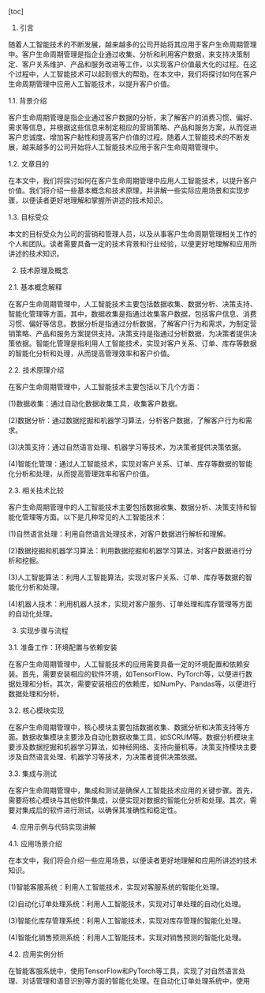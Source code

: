 
[toc]                    
                
                
1. 引言

随着人工智能技术的不断发展，越来越多的公司开始将其应用于客户生命周期管理中。客户生命周期管理是指企业通过收集、分析和利用客户数据，来支持决策制定、客户关系维护、产品和服务改进等工作，以实现客户价值最大化的过程。在这个过程中，人工智能技术可以起到很大的帮助。在本文中，我们将探讨如何在客户生命周期管理中应用人工智能技术，以提升客户价值。

1.1. 背景介绍

客户生命周期管理是指企业通过客户数据的分析，来了解客户的消费习惯、偏好、需求等信息，并根据这些信息来制定相应的营销策略、产品和服务方案，从而促进客户忠诚度、增加客户黏性和提高客户价值的过程。随着人工智能技术的不断发展，越来越多的公司开始将人工智能技术应用于客户生命周期管理中。

1.2. 文章目的

在本文中，我们将探讨如何在客户生命周期管理中应用人工智能技术，以提升客户价值。我们将介绍一些基本概念和技术原理，并讲解一些实际应用场景和实现步骤，以便读者更好地理解和掌握所讲述的技术知识。

1.3. 目标受众

本文的目标受众为公司的营销和管理人员，以及从事客户生命周期管理相关工作的个人和团队。读者需要具备一定的技术背景和行业经验，以便更好地理解和应用所讲述的技术知识。

2. 技术原理及概念

2.1. 基本概念解释

在客户生命周期管理中，人工智能技术主要包括数据收集、数据分析、决策支持、智能化管理等方面。其中，数据收集是指通过收集客户数据，包括客户信息、消费习惯、偏好等信息。数据分析是指通过分析数据，了解客户行为和需求，为制定营销策略、产品和服务方案提供支持。决策支持是指通过分析数据，为决策者提供决策依据。智能化管理是指利用人工智能技术，实现对客户关系、订单、库存等数据的智能化分析和处理，从而提高管理效率和客户价值。

2.2. 技术原理介绍

在客户生命周期管理中，人工智能技术主要包括以下几个方面：

(1)数据收集：通过自动化数据收集工具，收集客户数据。

(2)数据分析：通过数据挖掘和机器学习算法，分析客户数据，了解客户行为和需求。

(3)决策支持：通过自然语言处理、机器学习等技术，为决策者提供决策依据。

(4)智能化管理：通过人工智能技术，实现对客户关系、订单、库存等数据的智能化分析和处理，从而提高管理效率和客户价值。

2.3. 相关技术比较

客户生命周期管理中的人工智能技术主要包括数据收集、数据分析、决策支持和智能化管理等方面。以下是几种常见的人工智能技术：

(1)自然语言处理：利用自然语言处理技术，对客户数据进行解析和理解。

(2)数据挖掘和机器学习算法：利用数据挖掘和机器学习算法，对客户数据进行分析和挖掘。

(3)人工智能算法：利用人工智能算法，实现对客户关系、订单、库存等数据的智能化分析和处理。

(4)机器人技术：利用机器人技术，实现对客户服务、订单处理和库存管理等方面的自动化处理。

3. 实现步骤与流程

3.1. 准备工作：环境配置与依赖安装

在客户生命周期管理中，人工智能技术的应用需要具备一定的环境配置和依赖安装。首先，需要安装相应的软件环境，如TensorFlow、PyTorch等，以便进行数据处理和分析。其次，需要安装相应的依赖库，如NumPy、Pandas等，以便进行数据处理和分析。

3.2. 核心模块实现

在客户生命周期管理中，核心模块主要包括数据收集、数据分析和决策支持等方面。数据收集模块主要涉及自动化数据收集工具，如SCRUM等。数据分析模块主要涉及数据挖掘和机器学习算法，如神经网络、支持向量机等。决策支持模块主要涉及自然语言处理、机器学习等技术，为决策者提供决策依据。

3.3. 集成与测试

在客户生命周期管理中，集成和测试是确保人工智能技术应用的关键步骤。首先，需要将核心模块与其他软件集成，以便实现对数据的智能化分析和处理。其次，需要对集成后的软件进行测试，以确保其准确性和稳定性。

4. 应用示例与代码实现讲解

4.1. 应用场景介绍

在本文中，我们将会介绍一些应用场景，以便读者更好地理解和应用所讲述的技术知识。

(1)智能客服系统：利用人工智能技术，实现对客服系统的智能化处理。

(2)自动化订单处理系统：利用人工智能技术，实现对订单处理的自动化处理。

(3)智能化库存管理系统：利用人工智能技术，实现对库存管理的智能化处理。

(4)智能化销售预测系统：利用人工智能技术，实现对销售预测的智能化处理。

4.2. 应用实例分析

在智能客服系统中，使用TensorFlow和PyTorch等工具，实现了对自然语言处理、对话管理和语音识别等方面的智能化处理。在自动化订单处理系统中，使用

